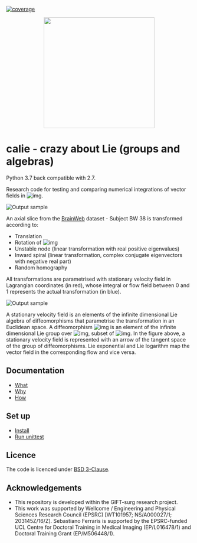 [![coverage](https://github.com/SebastianoF/calie/blob/master/coverage.svg)](https://github.com/SebastianoF/calie/blob/master/coverage.svg)

<p align="center">
<img src="https://github.com/SebastianoF/calie/blob/master/logo_low.png" width="300">
</p>


# calie - crazy about Lie (groups and algebras)

Python 3.7 back compatible with 2.7.

Research code for testing and comparing numerical integrations of vector fields in 
![img](http://latex.codecogs.com/svg.latex?\mathbb{R}^D).

![Output sample](https://github.com/SebastianoF/calie/blob/master/docs/figures/deformations.gif)

An axial slice from the [BrainWeb](http://brainweb.bic.mni.mcgill.ca/brainweb/) dataset - Subject BW 38
is transformed according to:

+ Translation
+ Rotation of ![img](http://latex.codecogs.com/svg.latex?\pi/8)
+ Unstable node (linear transformation with real positive eigenvalues)
+ Inward spiral (linear transformation, complex conjugate eigenvectors with negative real part)
+ Random homography

All transformations are parametrised with stationary velocity field
in Lagrangian coordinates (in red),
whose integral or flow field between 0 and 1 represents the actual transformation (in blue).

![Output sample](https://github.com/SebastianoF/calie/blob/master/docs/figures/LieExpLog.png)

A stationary velocity field is an elements of the infinite dimensional Lie algebra of diffeomorphisms
that parametrise the transformation in an Euclidean space.
A diffeomorphism ![img](http://latex.codecogs.com/svg.latex?\phi) is an element of the infinite dimensional Lie group
over ![img](http://latex.codecogs.com/svg.latex?\Omega), subset of
![img](http://latex.codecogs.com/svg.latex?\mathbb{R}^D).
In the figure above, a stationary velocity field is represented with an arrow of the tangent
space of the group of diffeomorphisms.
Lie exponential and Lie logarithm map the vector field in the corresponding flow and vice versa.

## Documentation

+ [What](https://github.com/SebastianoF/calie/wiki/What)
+ [Why](https://github.com/SebastianoF/calie/wiki/Why)
+ [How](https://github.com/SebastianoF/calie/wiki/How)

## Set up

+ [Install](https://github.com/SebastianoF/calie/wiki/How-to-install)
+ [Run unittest](https://github.com/SebastianoF/calie/wiki/Testing)


## Licence 

The code is licenced under [BSD 3-Clause](https://github.com/SebastianoF/calie/blob/master/LICENCE.txt).

## Acknowledgements

+ This repository is developed within the GIFT-surg research project.
+ This work was supported by Wellcome / Engineering and Physical Sciences Research Council (EPSRC) 
[WT101957; NS/A000027/1; 203145Z/16/Z]. Sebastiano Ferraris is supported by the EPSRC-funded UCL Centre for Doctoral 
Training in Medical Imaging (EP/L016478/1) and Doctoral Training Grant (EP/M506448/1).